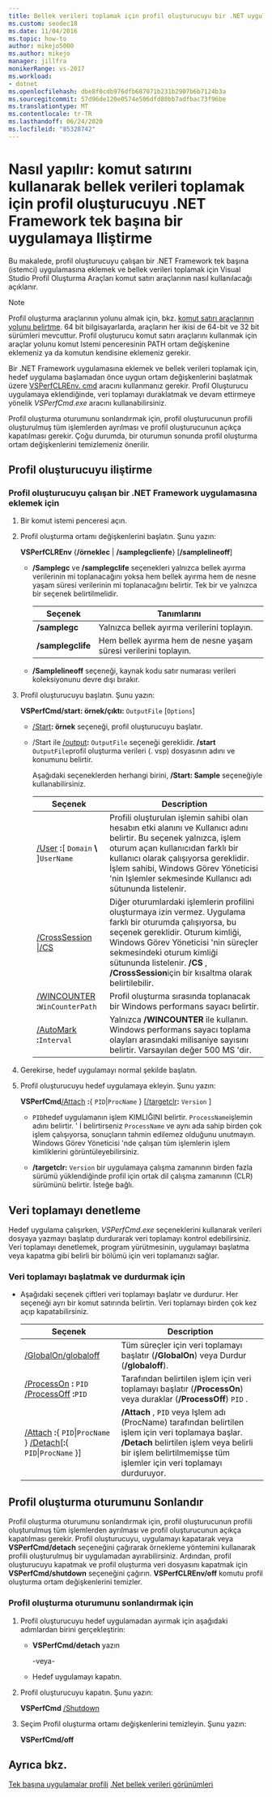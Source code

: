 ```yaml
---
title: Bellek verileri toplamak için profil oluşturucuyu bir .NET uygulamasına ekleyin
ms.custom: seodec18
ms.date: 11/04/2016
ms.topic: how-to
author: mikejo5000
ms.author: mikejo
manager: jillfra
monikerRange: vs-2017
ms.workload:
- dotnet
ms.openlocfilehash: dbe8f0cdb976dfb687071b231b2907b6b7124b3a
ms.sourcegitcommit: 57d96de120e0574e506dfd80bb7adfbac73f96be
ms.translationtype: MT
ms.contentlocale: tr-TR
ms.lasthandoff: 06/24/2020
ms.locfileid: "85328742"
---
```

# <a name="how-to-attach-the-profiler-to-a-net-framework-stand-alone-application-to-collect-memory-data-by-using-the-command-line"></a>Nasıl yapılır: komut satırını kullanarak bellek verileri toplamak için profil oluşturucuyu .NET Framework tek başına bir uygulamaya Iliştirme

Bu makalede, profil oluşturucuyu çalışan bir .NET Framework tek başına (istemci) uygulamasına eklemek ve bellek verileri toplamak için Visual Studio Profil Oluşturma Araçları komut satırı araçlarının nasıl kullanılacağı açıklanır.

> [!NOTE]
> Profil oluşturma araçlarının yolunu almak için, bkz. [komut satırı araçlarının yolunu belirtme](../profiling/specifying-the-path-to-profiling-tools-command-line-tools.md). 64 bit bilgisayarlarda, araçların her ikisi de 64-bit ve 32 bit sürümleri mevcuttur. Profil oluşturucu komut satırı araçlarını kullanmak için araçlar yolunu komut Istemi penceresinin PATH ortam değişkenine eklemeniz ya da komutun kendisine eklemeniz gerekir.

Bir .NET Framework uygulamasına eklemek ve bellek verileri toplamak için, hedef uygulama başlamadan önce uygun ortam değişkenlerini başlatmak üzere [VSPerfCLREnv. cmd](../profiling/vsperfclrenv.md) aracını kullanmanız gerekir. Profil Oluşturucu uygulamaya eklendiğinde, veri toplamayı duraklatmak ve devam ettirmeye yönelik *VSPerfCmd.exe* aracını kullanabilirsiniz.

Profil oluşturma oturumunu sonlandırmak için, profil oluşturucunun profili oluşturulmuş tüm işlemlerden ayrılması ve profil oluşturucunun açıkça kapatılması gerekir. Çoğu durumda, bir oturumun sonunda profil oluşturma ortam değişkenlerini temizlemeniz önerilir.

## <a name="attach-the-profiler"></a>Profil oluşturucuyu iliştirme

### <a name="to-attach-the-profiler-to-a-running-net-framework-application"></a>Profil oluşturucuyu çalışan bir .NET Framework uygulamasına eklemek için

1. Bir komut istemi penceresi açın.

2. Profil oluşturma ortamı değişkenlerini başlatın. Şunu yazın:

     **VSPerfCLREnv** {**/örneklec** &#124; **/samplegclienfe**} [**/samplelineoff**]

    - **/Samplegc** ve **/samplegclife** seçenekleri yalnızca bellek ayırma verilerinin mi toplanacağını yoksa hem bellek ayırma hem de nesne yaşam süresi verilerinin mi toplanacağını belirtir. Tek bir ve yalnızca bir seçenek belirtilmelidir.

        |Seçenek|Tanımlarını|
        |------------|------------------|
        |**/samplegc**|Yalnızca bellek ayırma verilerini toplayın.|
        |**/samplegclife**|Hem bellek ayırma hem de nesne yaşam süresi verilerini toplayın.|

    - **/Samplelineoff** seçeneği, kaynak kodu satır numarası verileri koleksiyonunu devre dışı bırakır.

3. Profil oluşturucuyu başlatın. Şunu yazın:

     **VSPerfCmd/start: örnek/çıktı:** `OutputFile` [`Options`]

   - [/Start](../profiling/start.md)**: örnek** seçeneği, profil oluşturucuyu başlatır.

   - /Start ile [/output](../profiling/output.md)**:** `OutputFile` seçeneği gereklidir. **/start** `OutputFile`profil oluşturma verileri (. vsp) dosyasının adını ve konumunu belirtir.

     Aşağıdaki seçeneklerden herhangi birini, **/Start: Sample** seçeneğiyle kullanabilirsiniz.

     | Seçenek | Description |
     | - | - |
     | [/User](../profiling/user-vsperfcmd.md) **:**[ `Domain` **\\** ]`UserName` | Profili oluşturulan işlemin sahibi olan hesabın etki alanını ve Kullanıcı adını belirtir. Bu seçenek yalnızca, işlem oturum açan kullanıcıdan farklı bir kullanıcı olarak çalışıyorsa gereklidir. İşlem sahibi, Windows Görev Yöneticisi 'nin Işlemler sekmesinde Kullanıcı adı sütununda listelenir. |
     | [/CrossSession &#124;/CS](../profiling/crosssession.md) | Diğer oturumlardaki işlemlerin profilini oluşturmaya izin vermez. Uygulama farklı bir oturumda çalışıyorsa, bu seçenek gereklidir. Oturum kimliği, Windows Görev Yöneticisi 'nin süreçler sekmesindeki oturum kimliği sütununda listelenir. **/CS** , **/CrossSession**için bir kısaltma olarak belirtilebilir. |
     | [/WINCOUNTER](../profiling/wincounter.md) **:**`WinCounterPath` | Profil oluşturma sırasında toplanacak bir Windows performans sayacı belirtir. |
     | [/AutoMark](../profiling/automark.md) **:**`Interval` | Yalnızca **/WINCOUNTER** ile kullanın. Windows performans sayacı toplama olayları arasındaki milisaniye sayısını belirtir. Varsayılan değer 500 MS 'dir. |

4. Gerekirse, hedef uygulamayı normal şekilde başlatın.

5. Profil oluşturucuyu hedef uygulamaya ekleyin. Şunu yazın:

     **VSPerfCmd**[/Attach](../profiling/attach.md) **:**{ `PID`&#124;`ProcName` } [[/targetclr](../profiling/targetclr.md)**:** `Version` ]  

    - `PID`hedef uygulamanın işlem KIMLIĞINI belirtir. `ProcessName`işlemin adını belirtir. ' İ belirtirseniz `ProcessName` ve aynı ada sahip birden çok işlem çalışıyorsa, sonuçların tahmin edilemez olduğunu unutmayın. Windows Görev Yöneticisi 'nde çalışan tüm işlemlerin işlem kimliklerini görüntüleyebilirsiniz.

    - **/targetclr:** `Version` bir uygulamaya çalışma zamanının birden fazla sürümü yüklendiğinde profil için ortak dil çalışma zamanının (CLR) sürümünü belirtir. İsteğe bağlı.

## <a name="control-data-collection"></a>Veri toplamayı denetleme

Hedef uygulama çalışırken, *VSPerfCmd.exe* seçeneklerini kullanarak verileri dosyaya yazmayı başlatıp durdurarak veri toplamayı kontrol edebilirsiniz. Veri toplamayı denetlemek, program yürütmesinin, uygulamayı başlatma veya kapatma gibi belirli bir bölümü için veri toplamanızı sağlar.

### <a name="to-start-and-stop-data-collection"></a>Veri toplamayı başlatmak ve durdurmak için

- Aşağıdaki seçenek çiftleri veri toplamayı başlatır ve durdurur. Her seçeneği ayrı bir komut satırında belirtin. Veri toplamayı birden çok kez açıp kapatabilirsiniz.

    |Seçenek|Description|
    |------------|-----------------|
    |[/GlobalOn/globaloff](../profiling/globalon-and-globaloff.md)|Tüm süreçler için veri toplamayı başlatır (**/GlobalOn**) veya Durdur (**/globaloff**).|
    |[/ProcessOn](../profiling/processon-and-processoff.md) **:** `PID` [/ProcessOff](../profiling/processon-and-processoff.md) **:**`PID`|Tarafından belirtilen işlem için veri toplamayı başlatır (**/ProcessOn**) veya duraklar (**/ProcessOff**) `PID` .|
    |[/Attach](../profiling/attach.md) **:**{ `PID`&#124;`ProcName` } [/Detach](../profiling/detach.md)[**:**{ `PID`&#124;`ProcName` }]|**/Attach** , `PID` veya Işlem adı (ProcName) tarafından belirtilen işlem için veri toplamaya başlar. **/Detach** belirtilen işlem veya belirli bir işlem belirtilmemişse tüm işlemler için veri toplamayı durduruyor.|

## <a name="end-the-profiling-session"></a>Profil oluşturma oturumunu Sonlandır

Profil oluşturma oturumunu sonlandırmak için, profil oluşturucunun profili oluşturulmuş tüm işlemlerden ayrılması ve profil oluşturucunun açıkça kapatılması gerekir. Profil oluşturucuyu, uygulamayı kapatarak veya **VSPerfCmd/detach** seçeneğini çağırarak örnekleme yöntemini kullanarak profili oluşturulmuş bir uygulamadan ayırabilirsiniz. Ardından, profil oluşturucuyu kapatmak ve profil oluşturma veri dosyasını kapatmak için **VSPerfCmd/shutdown** seçeneğini çağırın. **VSPerfCLREnv/off** komutu profil oluşturma ortam değişkenlerini temizler.

### <a name="to-end-a-profiling-session"></a>Profil oluşturma oturumunu sonlandırmak için

1. Profil oluşturucuyu hedef uygulamadan ayırmak için aşağıdaki adımlardan birini gerçekleştirin:

    - **VSPerfCmd/detach** yazın

         -veya-

    - Hedef uygulamayı kapatın.

2. Profil oluşturucuyu kapatın. Şunu yazın:

     **VSPerfCmd**  [/Shutdown](../profiling/shutdown.md)

3. Seçim Profil oluşturma ortamı değişkenlerini temizleyin. Şunu yazın:

     **VSPerfCmd/off**

## <a name="see-also"></a>Ayrıca bkz.

[Tek başına uygulamalar profili](../profiling/command-line-profiling-of-stand-alone-applications.md) 
 [.Net bellek verileri görünümleri](../profiling/dotnet-memory-data-views.md)
